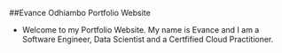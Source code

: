 ##Evance Odhiambo Portfolio Website

- Welcome to my Portfolio Website. My name is Evance and I am a Software Engineer, Data Scientist and a Certfified Cloud Practitioner.


